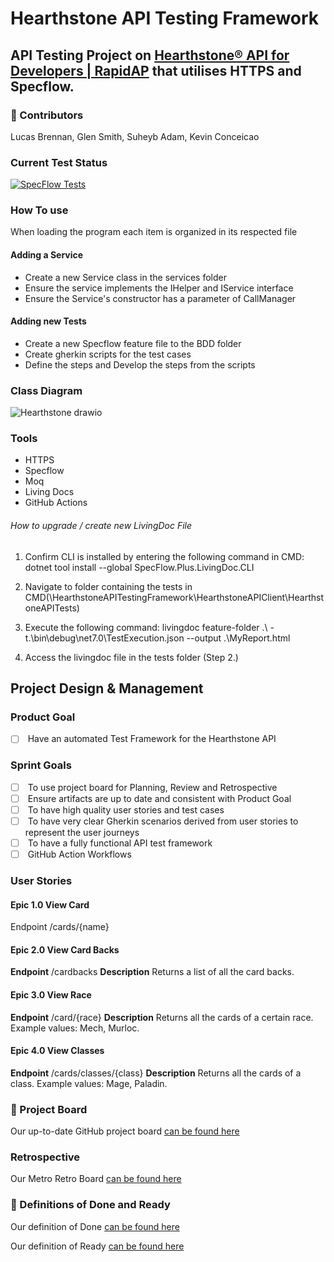 # Hearthstone API Testing Framework

## API Testing Project on [Hearthstone® API for Developers | RapidAP]((https://rapidapi.com/omgvamp/api/hearthstone)) that utilises HTTPS and Specflow.

### 🤺 Contributors

Lucas Brennan,  Glen Smith, Suheyb Adam, Kevin Conceicao

### Current Test Status

[![SpecFlow Tests](https://github.com/gleniw/HearthstoneAPITestingFramework/actions/workflows/dotnet.yml/badge.svg)](https://github.com/gleniw/HearthstoneAPITestingFramework/actions/workflows/dotnet.yml)

### How To use

When loading the program each item is organized in its respected file

#### Adding a Service
  - Create a new Service class in the services folder
  - Ensure the service implements the IHelper and IService interface
  - Ensure the Service's constructor has a parameter of CallManager

#### Adding new Tests
- Create a new Specflow feature file to the BDD folder
- Create gherkin scripts for the test cases 
- Define the steps and Develop the steps from the scripts

### Class Diagram

![Hearthstone drawio](https://user-images.githubusercontent.com/91668478/232553778-31ad4215-e54e-486b-bb48-cc33d327bf02.png)



### Tools
- HTTPS 
- Specflow
- Moq
- Living Docs
- GitHub Actions

###### How to upgrade / create new LivingDoc File

1. Confirm CLI is installed by entering the following command in CMD: dotnet tool install --global SpecFlow.Plus.LivingDoc.CLI

2. Navigate to folder containing the tests in CMD(\HearthstoneAPITestingFramework\HearthstoneAPIClient\HearthstoneAPITests)

3. Execute the following command: livingdoc feature-folder .\ -t.\bin\debug\net7.0\TestExecution.json --output .\MyReport.html

4. Access the livingdoc file in the tests folder (Step 2.)

## Project Design & Management

### Product Goal

* [ ]  Have an automated Test Framework for the Hearthstone API  

### Sprint Goals
* [ ]  To use project board for Planning, Review and Retrospective
* [ ]  Ensure artifacts are up to date and consistent with Product Goal
* [ ]  To have high quality user stories and test cases
* [ ]  To have very clear Gherkin scenarios derived from user stories to represent the user journeys
* [ ]  To have a fully functional API test framework
* [ ]  GitHub Action Workflows

### User Stories

#### Epic 1.0 View Card
Endpoint
/cards/{name}

#### Epic 2.0 View Card Backs
**Endpoint**
/cardbacks
**Description**
Returns a list of all the card backs.

#### Epic 3.0 View Race
**Endpoint**
/card/{race}
**Description**
Returns all the cards of a certain race. Example values: Mech, Murloc.

#### Epic 4.0 View Classes
**Endpoint**
/cards/classes/{class}
**Description**
Returns all the cards of a class. Example values: Mage, Paladin.


### 📝 Project Board

Our up-to-date GitHub project board [can be found here](https://github.com/users/gleniw/projects/1)

### Retrospective

Our Metro Retro Board [can be found here](https://metroretro.io/board/LB05S0ZQXV3Z)

### 💭 Definitions of Done and Ready

Our definition of Done [can be found here](https://github.com/gleniw/HearthstoneAPITestingFramework/issues/10)

Our definition of Ready [can be found here](https://github.com/gleniw/HearthstoneAPITestingFramework/issues/19)
